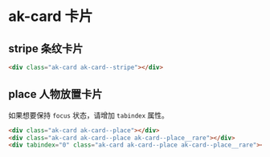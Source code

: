 # ak-card 卡片

## stripe 条纹卡片

<div class="ak-card ak-card--stripe"></div>

```html
<div class="ak-card ak-card--stripe"></div>
```

## place 人物放置卡片

如果想要保持 `focus` 状态，请增加 `tabindex` 属性。

<div class="ak-card ak-card--place"></div>
<div class="ak-card ak-card--place" style="--ak-card-place-color: var(--ak-color-yellow);"></div>
<div tabindex="0" class="ak-card ak-card--place" style="--ak-card-place-color: var(--ak-color-advanced);"></div>

```html
<div class="ak-card ak-card--place"></div>
<div class="ak-card ak-card--place ak-card--place__rare"></div>
<div tabindex="0" class="ak-card ak-card--place ak-card--place__rare"></div>
```
